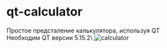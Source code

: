 # qt-calculator
Простое предсталение калькулятора, используя QT\
Необходим QT версии 5.15.2\\
![calculator](https://user-images.githubusercontent.com/46111337/218329503-030a15ff-734a-4165-a2f0-c2daebd8db6a.png)

